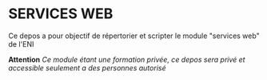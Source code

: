 # SERVICES WEB

Ce depos a pour objectif de répertorier et scripter le module "services web" de l'ENI

**Attention** *Ce module étant une formation privée, ce depos sera privé et accessible seulement a des personnes autorisé*
